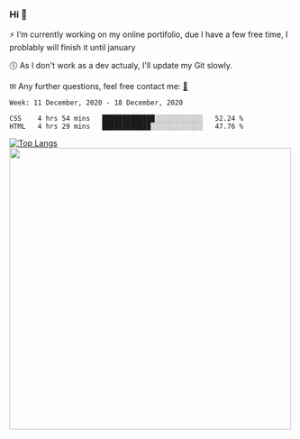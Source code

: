 ### Hi 👋

⚡ I’m currently working on my online portifolio, due I have a few free time, I problably will finish it until january

🕔 As I don't work as a dev actualy, I'll update my Git slowly.

✉ Any further questions, feel free contact me: <a href="mailto:contato@gustavocruz.dev.br"> 📩 </a>


<!--START_SECTION:waka-->
```text
Week: 11 December, 2020 - 18 December, 2020

CSS    4 hrs 54 mins   █████████████░░░░░░░░░░░░   52.24 % 
HTML   4 hrs 29 mins   ████████████░░░░░░░░░░░░░   47.76 % 
```
<!--END_SECTION:waka-->

<!--[![time tracker](https://wakatime.com/badge/github/Gusttavohsc/gusttavohsc.svg)](https://wakatime.com/badge/github/Gusttavohsc/gusttavohsc) -->

[![Top Langs](https://github-readme-stats.vercel.app/api/top-langs/?username=gusttavohsc&langs_count=8)](https://github.com/anuraghazra/github-readme-stats) <a href="https://wakatime.com"><img src="https://wakatime.com/share/@gusttavohsc/ac0aff10-528e-4ee7-a951-706173a8130f.png" width="500px"/></a>

<!--
**Gusttavohsc/gusttavohsc** is a ✨ _special_ ✨ repository because its `README.md` (this file) appears on your GitHub profile.

Here are some ideas to get you started:

🔭 I’m currently working on my online portifolio, due I have a few free time, I problably will finish it until january
🌱 I’m currently learning Front-end
- 👯 I’m looking to collaborate on ...
- 🤔 I’m looking for help with ...
- 💬 Ask me about ...
- 📫 How to reach me: ...
- 😄 Pronouns: ...
- ⚡ Fun fact: ...
-->
